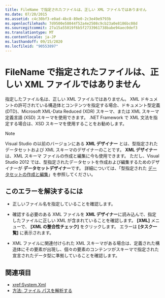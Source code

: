 ```yaml
---
title: FileName で指定されたファイルは、正しい XML ファイルではありません
ms.date: 07/20/2015
ms.assetid: c4c30bf3-e0ad-4bc8-89e0-2c3e49e9793b
ms.openlocfilehash: 7d9500e58044f52a4e2508c9cb23a0e8186bc08d
ms.sourcegitcommit: 27a15a55019f6b5f2733961738babe94aec0def3
ms.translationtype: MT
ms.contentlocale: ja-JP
ms.lasthandoff: 09/15/2020
ms.locfileid: "90553897"
---
```

# <a name="file-specified-in-filename-is-not-a-valid-xml-file"></a>FileName で指定されたファイルは、正しい XML ファイルではありません

指定したファイル名は、正しい XML ファイルではありません。 XML ドキュメントの許可されている構造体とコンテンツを指定する場合、ドキュメント型定義 (DTD)、Microsoft XML-Data Reduced (XDR) スキーマ、または XML スキーマ定義言語 (XSD) スキーマを使用できます。 .NET Framework で XML 文法を指定する場合は、XSD スキーマを使用することをお勧めします。

> [!NOTE]
> Visual Studio の以前のバージョンにある **XML デザイナー** とは、型指定されたデータセットおよび XML スキーマのデザイナーのことです。 **XML デザイナー** は、XML スキーマ ファイルの作成と編集に今も使用できます。 ただし、Visual Studio 2012 では、型指定されたデータセットを作成および編集するためのデザイナーが **データセットデザイナー**です。 詳細については、「型指定された [データセットの作成と編集](/previous-versions/visualstudio/visual-studio-2013/314t4see(v=vs.120))」を参照してください。

## <a name="to-correct-this-error"></a>このエラーを解決するには

- 正しいファイル名を指定していることを確認します。

- 確認する必要のある XML ファイルを **XML デザイナー**に読み込んで、指定したファイルに正しい XML が含まれていることを確認します。 **[XML]** メニューで、 **[XML の整合性チェック]** をクリックします。 エラーは **[タスク一覧]** に表示されます。

- XML ファイルに関連付けられた XML スキーマがある場合は、定義された構造体にその要素が出現し、個々の要素のコンテンツがスキーマで指定された宣言されたデータ型に準拠していることを確認します。

## <a name="see-also"></a>関連項目

- <xref:System.Xml>
- [方法: ファイル パスを解析する](../developing-apps/programming/drives-directories-files/how-to-parse-file-paths.md)
